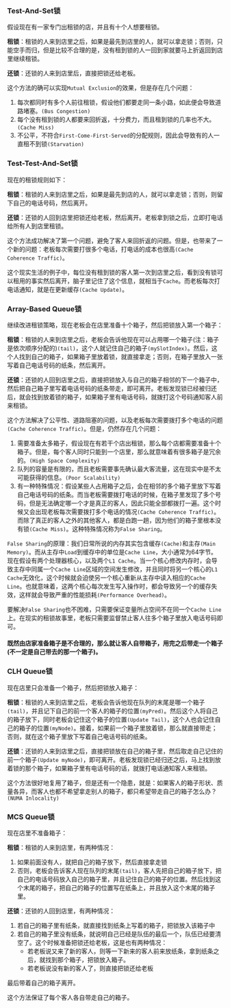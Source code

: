 ### Test-And-Set锁

假设现在有一家专门出租锁的店，并且有十个人想要租锁。

**租锁**：租锁的人来到店里之后，如果是最先到店里的人，就可以拿走锁；否则，只能空手而归，但是比较不合理的是，没有租到锁的人一回到家就要马上折返回到店里继续租锁。

**还锁**：还锁的人来到店里后，直接把锁还给老板。

这个方法的确可以实现`Mutual Exclusion`的效果，但是存在几个问题：

1. 每次都同时有多个人前往租锁，假设他们都要走同一条小路，如此便会导致道路堵塞。`(Bus Congestion)`
2. 每个没有租到锁的人都要来回折返，十分费力，而且租到锁的几率也不大。`(Cache Miss)`
3. 不公平，不符合`First-Come-First-Served`的分配规则，因此会导致有的人一直租不到锁`(Starvation)`

### Test-Test-And-Set锁

现在的租锁规则如下：

**租锁**：租锁的人来到店里之后，如果是最先到店的人，就可以拿走锁；否则，则留下自己的电话号码，然后离开。

**还锁**：还锁的人回到店里把锁还给老板，然后离开。老板拿到锁之后，立即打电话给所有人到店里租锁。

这个方法成功解决了第一个问题，避免了客人来回折返的问题。但是，也带来了一个新的问题：老板每次需要打很多个电话，打电话的成本也很高`(Cache Coherence Traffic)`。

这个现实生活的例子中，每位没有租到锁的客人第一次到店里之后，看到没有锁可以租用的事实然后离开，脑子里记住了这个信息，就相当于`Cache`。而老板每次打电话通知，就是在更新缓存`(Cache Update)`。

### Array-Based Queue锁

继续改进租锁策略，现在老板会在店里准备十个箱子，然后把锁放入第一个箱子：

**租锁**：租锁的人来到店里之后，老板会告诉他现在可以占用哪一个箱子(注：箱子是依次顺序分配的)`(tail)`，这个人就记住自己的箱子`(mySlotIndex)`。然后，这个人找到自己的箱子，如果箱子里放着锁，就直接拿走；否则，在箱子里放入一张写着自己电话号码的纸条，然后离开。

**还锁**：还锁的人回到店里之后，直接把锁放入与自己的箱子相邻的下一个箱子中，然后把自己箱子里写着电话号码的纸条带走，即可离开。老板发现锁已经被归还后，就会找到放着锁的箱子，如果箱子里有电话号码，就拨打这个号码通知客人前来租锁。

这个方法解决了公平性、道路阻塞的问题，以及老板每次需要拨打多个电话的问题`(Cache Coherence Traffic)`。但是，仍然存在几个问题：

1. 需要准备太多箱子，假设现在有若干个店出租锁，那么每个店都需要准备十个箱子。但是，每个客人同时只能到一个店里，那么就意味着有很多箱子是冗余的。`(High Space Complexity)`
2. 队列的容量是有限的，而且老板需要事先确认最大客流量，这在现实中是不太可能获得的信息。`(Poor Scalability)`
3. 有一种特殊情况：假设某些人占用箱子之后，会在相邻的多个箱子里放下写着自己电话号码的纸条。而当老板需要拨打电话的时候，在箱子里发现了多个号码，但是无法确定哪一个才是真正的客人，因此只能全部都拨打一遍。这个时候又会出现老板每次需要拨打多个电话的情况`(Cache Coherence Traffic)`。而除了真正的客人之外的其他客人，都是白跑一趟，因为他们的箱子里根本没有锁`(Cache Miss)`。这种特殊情况称为`False Sharing`。

`False Sharing`的原理：我们日常所说的内存其实包含缓存`(Cache)`和主存`(Main Memory)`。而从主存中`Load`到缓存中的单位是`Cache Line`，大小通常为64字节。现在假设有两个处理器核心，以及两个`L1 Cache`。当一个核心修改内存时，会导致主存中同属一个`Cache Line`区域的空间发生修改，并且同时将另一个核心的`L1 Cache`无效化，这个时候就会迫使另一个核心重新从主存中读入相应的`Cache Line`。也就意味着，这两个核心每次发生写入操作时，都会导致另一个的缓存失效，这样就会导致严重的性能损耗`(Performance Overhead)`。

要解决`False Sharing`也不困难，只需要保证变量所占空间不在同一个`Cache Line`上。在现实的租锁故事里，老板只需要监督禁止客人往多个箱子里放入电话号码即可。

#### 既然由店家准备箱子是不合理的，那么就让客人自带箱子，用完之后带走一个箱子(不一定是自己带去的那一个箱子)。

### CLH Queue锁

现在店里只会准备一个箱子，然后把锁放入箱子：

**租锁**：租锁的人来到店里之后，老板会告诉他现在队列的末尾是哪一个箱子`(tail)`，并且记下自己的前一个客人的箱子的位置`(myPred)`。然后这个人将自己的箱子放下，同时老板会记住这个箱子的位置`(Update Tail)`，这个人也会记住自己的箱子的位置`(myNode)`。接着，如果前一个箱子里放着锁，那么就直接带走；否则，就在这个箱子里放下写着自己电话号码的纸条。

**还锁**：还锁的人来到店里之后，直接把锁放在自己的箱子里，然后取走自己记住的前一个箱子`(Update myNode)`，即可离开。老板发现锁已经归还之后，马上找到放着锁的那个箱子，如果箱子里有电话号码的话，就拨打电话通知客人来租锁。

这个方法很好地复用了箱子，但是还有一个隐患，就是：如果客人的箱子形状、质量各异，而客人也都不希望拿走别人的箱子，都只希望带走自己的箱子怎么办？`(NUMA Inlocality)`

### MCS Queue锁

现在店里不准备箱子：

**租锁**：租锁的人来到店里，有两种情况：

1. 如果前面没有人，就把自己的箱子放下，然后直接拿走锁
2. 否则，老板会告诉客人现在队列的末尾`(tail)`，客人先把自己的箱子放下，把自己的电话号码放入自己的箱子里，并且记住自己的箱子的位置。然后找到这个末尾的箱子，把自己的箱子的位置写在纸条上，并且放入这个末尾的箱子里。

**还锁**：还锁的人回到店里，有两种情况：

1. 若自己的箱子里有纸条，就直接找到纸条上写着的箱子，把锁放入该箱子中
2. 若自己的箱子里没有纸条，就说明自己已经是队伍的最后一个，队伍已经要清空了。这个时候准备把锁还给老板，这是也有两种情况：
   - 若老板说又来了新的客人，则等一下新来的客人前来放纸条，拿到纸条之后，就找到那个箱子，把锁放入箱子。
   - 若老板说没有新的客人了，则直接把锁还给老板

最后带着自己的箱子离开。

这个方法保证了每个客人各自带走自己的箱子。